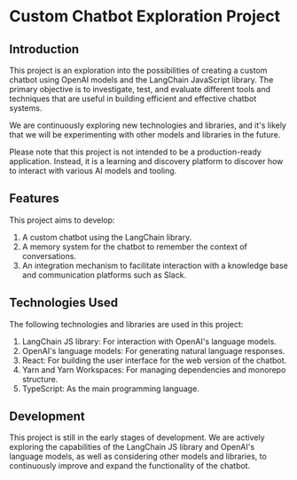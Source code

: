 # Custom Chatbot Exploration Project

## Introduction

This project is an exploration into the possibilities of creating a custom chatbot using OpenAI models and the LangChain JavaScript library. The primary objective is to investigate, test, and evaluate different tools and techniques that are useful in building efficient and effective chatbot systems. 

We are continuously exploring new technologies and libraries, and it's likely that we will be experimenting with other models and libraries in the future. 

Please note that this project is not intended to be a production-ready application. Instead, it is a learning and discovery platform to discover how to interact with various AI models and tooling.

## Features

This project aims to develop:

1. A custom chatbot using the LangChain library.
2. A memory system for the chatbot to remember the context of conversations.
3. An integration mechanism to facilitate interaction with a knowledge base and communication  platforms such as Slack.

## Technologies Used

The following technologies and libraries are used in this project:

1. LangChain JS library: For interaction with OpenAI's language models.
2. OpenAI's language models: For generating natural language responses.
3. React: For building the user interface for the web version of the chatbot.
4. Yarn and Yarn Workspaces: For managing dependencies and monorepo structure.
5. TypeScript: As the main programming language.

## Development

This project is still in the early stages of development. We are actively exploring the capabilities of the LangChain JS library and OpenAI's language models, as well as considering other models and libraries, to continuously improve and expand the functionality of the chatbot.

